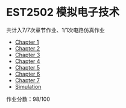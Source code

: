 # EST2502 模拟电子技术

共计入7/7次章节作业、1/1次电路仿真作业

- [Chapter 1](./Chapter%201/Homework%201.pdf)
- [Chapter 2](./Chapter%202/Homework%202.pdf)
- [Chapter 3](./Chapter%203/Homework%203.pdf)
- [Chapter 4](./Chapter%204/Homework%204.pdf)
- [Chapter 5](./Chapter%205/Homework%205.pdf)
- [Chapter 6](./Chapter%206/Homework%206.pdf)
- [Chapter 7](./Chapter%207/Homework%207.pdf)
- [Simulation](./Simulation/Report.pdf)

作业分数：98/100